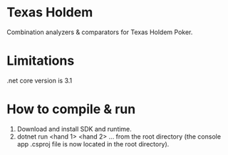 # Texas Holdem
Combination analyzers & comparators for Texas Holdem Poker.

# Limitations
.net core version is 3.1

# How to compile & run
1) Download and install SDK and runtime. 
2) dotnet run <board> <hand 1> <hand 2> ... <hand n> from the root directory (the console app .csproj file is now located in the root directory).
